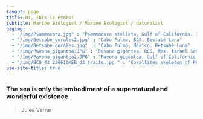 ```yaml
---
layout: page
title: Hi, This is Pedro!
subtitle: Marine Biologist / Marine Ecologist / Naturalist
bigimg:  
  - "/img/Psammocora.jpg" : "Psammocora stellata, Gulf of California. Israel Sanchez"
  - "/img/Betsabe_corales2.jpg" : "Cabo Pulmo, BCS. Bestabé Luna"
  - "/img/Betsabe_corales.jpg"  : "Cabo Pulmo, México. Betsabé Luna" 
  - "/img/Pavona_gigantea.JPG" : "Pavona gigantea, BCS, Mex. Israel Sanchez"
  - "/img/Pavona_gigantea2.JPG" : "Pavona gigantea, Gulf of California. Israel Sanchez"
  - "/img/BCO_43_220616MEB_03_traits.jpg " : "Corallites skeleton of Porites panamensis, Gulf of California. Pedro González" 
use-site-title: true
---
```


### The sea is only the embodiment of a supernatural and wonderful existence.   
 > Jules Verne


